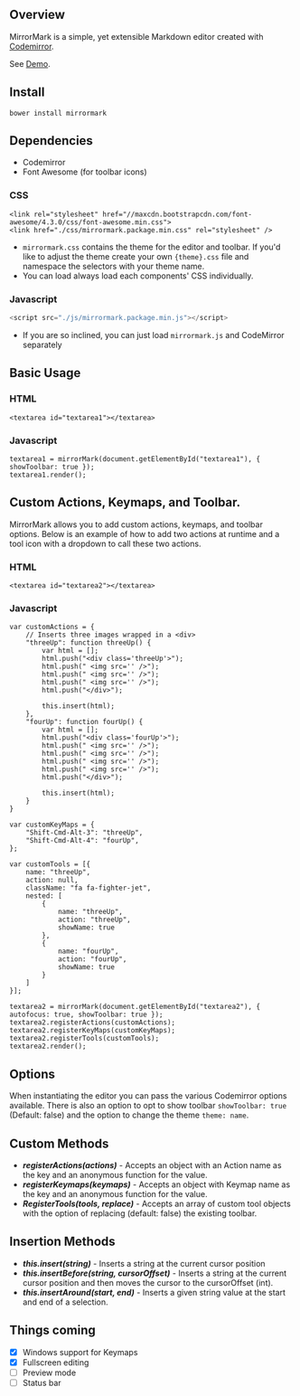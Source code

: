 ## Overview

MirrorMark is a simple, yet extensible Markdown editor created with [Codemirror](http://www.codemirror.net).

See [Demo](http://musicbed.github.io/MirrorMark/).

## Install

```
bower install mirrormark
```

## Dependencies
* Codemirror
* Font Awesome (for toolbar icons)

### CSS

```
<link rel="stylesheet" href="//maxcdn.bootstrapcdn.com/font-awesome/4.3.0/css/font-awesome.min.css">
<link href="./css/mirrormark.package.min.css" rel="stylesheet" />
```
* `mirrormark.css` contains the theme for the editor and toolbar. If you'd like to adjust the theme create your own `{theme}.css` file and namespace the selectors with your theme name.
* You can load always load each components' CSS individually.

### Javascript

```javascript
<script src="./js/mirrormark.package.min.js"></script>
```
* If you are so inclined, you can just load `mirrormark.js` and CodeMirror separately

## Basic Usage
### HTML
```
<textarea id="textarea1"></textarea>
```

### Javascript
```
textarea1 = mirrorMark(document.getElementById("textarea1"), { showToolbar: true });
textarea1.render();
```

## Custom Actions, Keymaps, and Toolbar.
MirrorMark allows you to add custom actions, keymaps, and toolbar options. Below is an example of how to add two actions at runtime and a tool icon with a dropdown to call these two actions.

### HTML
```
<textarea id="textarea2"></textarea>
```

### Javascript
```
var customActions = {
	// Inserts three images wrapped in a <div>
	"threeUp": function threeUp() {
		var html = [];
		html.push("<div class='threeUp'>");
		html.push("	<img src='' />");
		html.push("	<img src='' />");
		html.push("	<img src='' />");
		html.push("</div>");

		this.insert(html);
	},
	"fourUp": function fourUp() {
		var html = [];
		html.push("<div class='fourUp'>");
		html.push("	<img src='' />");
		html.push("	<img src='' />");
		html.push("	<img src='' />");
		html.push("	<img src='' />");
		html.push("</div>");

		this.insert(html);
	}
}

var customKeyMaps = {
	"Shift-Cmd-Alt-3": "threeUp",
	"Shift-Cmd-Alt-4": "fourUp",
};

var customTools = [{
	name: "threeUp",
	action: null,
	className: "fa fa-fighter-jet",
	nested: [
		{
			name: "threeUp",
			action: "threeUp",
			showName: true
		},
		{
			name: "fourUp",
			action: "fourUp",
			showName: true
		}
	]
}];

textarea2 = mirrorMark(document.getElementById("textarea2"), { autofocus: true, showToolbar: true });
textarea2.registerActions(customActions);
textarea2.registerKeyMaps(customKeyMaps);
textarea2.registerTools(customTools);
textarea2.render();
```

## Options
When instantiating the editor you can pass the various Codemirror options available. There is also an option to opt to show toolbar ``` showToolbar: true ``` (Default: false) and the option to change the theme ``` theme: name ```.

## Custom Methods
* ***registerActions(actions)*** - Accepts an object with an Action name as the key and an anonymous function for the value.
* ***registerKeymaps(keymaps)*** - Accepts an object with Keymap name as the key and an anonymous function for the value.
* ***RegisterTools(tools, replace)*** - Accepts an array of custom tool objects with the option of replacing (default: false) the existing toolbar.

## Insertion Methods
* ***this.insert(string)*** - Inserts a string at the current cursor position
* ***this.insertBefore(string, cursorOffset)*** - Inserts a string at the current cursor position and then moves the cursor to the cursorOffset (int).
* ***this.insertAround(start, end)*** - Inserts a given string value at the start and end of a selection.

## Things coming
- [x] Windows support for Keymaps
- [x] Fullscreen editing
- [ ] Preview mode
- [ ] Status bar
